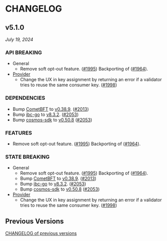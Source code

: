 # CHANGELOG

## v5.1.0

*July 19, 2024*

### API BREAKING

- General
  - Remove soft opt-out feature. ([\#1995](https://github.com/cosmos/interchain-security/pull/1995))
    Backporting of ([\#1964](https://github.com/cosmos/interchain-security/pull/1964)).
- [Provider](x/ccv/provider)
  - Change the UX in key assignment by returning an error if a validator tries to
    reuse the same consumer key.
    ([\#1998](https://github.com/cosmos/interchain-security/pull/1998))

### DEPENDENCIES

- Bump [CometBFT](https://github.com/cometbft/cometbft) to
  [v0.38.9](https://github.com/cometbft/cometbft/releases/tag/v0.38.9).
  ([\#2013](https://github.com/cosmos/interchain-security/pull/2013))
- Bump [ibc-go](https://github.com/cosmos/ibc-go) to
  [v8.3.2](https://github.com/cosmos/ibc-go/releases/tag/v8.3.2).
  ([\#2053](https://github.com/cosmos/interchain-security/pull/2053))
- Bump [cosmos-sdk](https://github.com/cosmos/cosmos-sdk) to
[v0.50.8](https://github.com/cosmos/cosmos-sdk/releases/tag/v0.50.8)
([\#2053](https://github.com/cosmos/interchain-security/pull/2053))

### FEATURES

- Remove soft opt-out feature. ([\#1995](https://github.com/cosmos/interchain-security/pull/1995))
  Backporting of ([\#1964](https://github.com/cosmos/interchain-security/pull/1964)).

### STATE BREAKING

- General
  - Remove soft opt-out feature. ([\#1995](https://github.com/cosmos/interchain-security/pull/1995))
    Backporting of ([\#1964](https://github.com/cosmos/interchain-security/pull/1964)).
  - Bump [CometBFT](https://github.com/cometbft/cometbft) to
    [v0.38.9](https://github.com/cometbft/cometbft/releases/tag/v0.38.9).
    ([\#2013](https://github.com/cosmos/interchain-security/pull/2013))
  - Bump [ibc-go](https://github.com/cosmos/ibc-go) to
    [v8.3.2](https://github.com/cosmos/ibc-go/releases/tag/v8.3.2).
    ([\#2053](https://github.com/cosmos/interchain-security/pull/2053))
  - Bump [cosmos-sdk](https://github.com/cosmos/cosmos-sdk) to
    [v0.50.8](https://github.com/cosmos/cosmos-sdk/releases/tag/v0.50.8)
    ([\#2053](https://github.com/cosmos/interchain-security/pull/2053))
- [Provider](x/ccv/provider)
  - Change the UX in key assignment by returning an error if a validator tries to
    reuse the same consumer key.
    ([\#1998](https://github.com/cosmos/interchain-security/pull/1998))

## Previous Versions

[CHANGELOG of previous versions](https://github.com/cosmos/interchain-security/blob/main/CHANGELOG.md)

